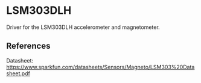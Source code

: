 # LSM303DLH

Driver for the LSM303DLH accelerometer and magnetometer.

## References

Datasheet: https://www.sparkfun.com/datasheets/Sensors/Magneto/LSM303%20Datasheet.pdf
